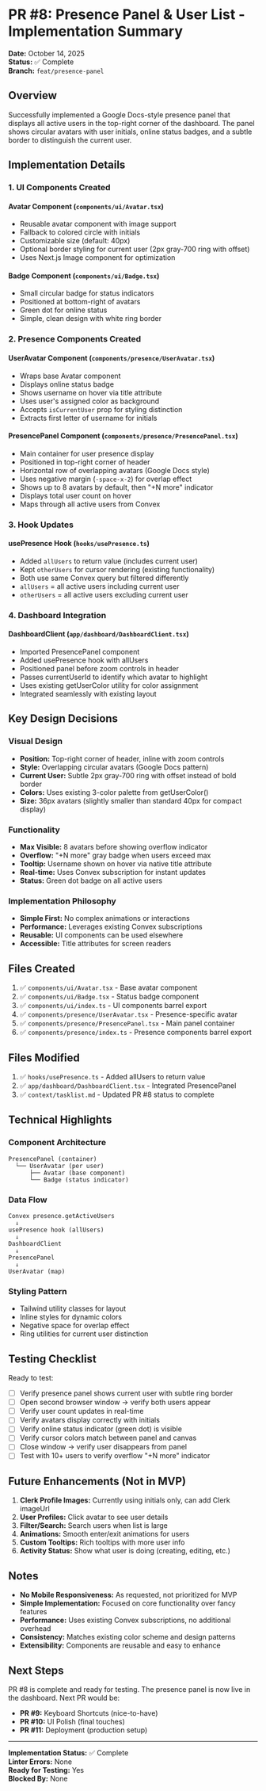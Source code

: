 # PR #8: Presence Panel & User List - Implementation Summary

**Date:** October 14, 2025  
**Status:** ✅ Complete  
**Branch:** `feat/presence-panel`

## Overview

Successfully implemented a Google Docs-style presence panel that displays all active users in the top-right corner of the dashboard. The panel shows circular avatars with user initials, online status badges, and a subtle border to distinguish the current user.

## Implementation Details

### 1. UI Components Created

#### Avatar Component (`components/ui/Avatar.tsx`)
- Reusable avatar component with image support
- Fallback to colored circle with initials
- Customizable size (default: 40px)
- Optional border styling for current user (2px gray-700 ring with offset)
- Uses Next.js Image component for optimization

#### Badge Component (`components/ui/Badge.tsx`)
- Small circular badge for status indicators
- Positioned at bottom-right of avatars
- Green dot for online status
- Simple, clean design with white ring border

### 2. Presence Components Created

#### UserAvatar Component (`components/presence/UserAvatar.tsx`)
- Wraps base Avatar component
- Displays online status badge
- Shows username on hover via title attribute
- Uses user's assigned color as background
- Accepts `isCurrentUser` prop for styling distinction
- Extracts first letter of username for initials

#### PresencePanel Component (`components/presence/PresencePanel.tsx`)
- Main container for user presence display
- Positioned in top-right corner of header
- Horizontal row of overlapping avatars (Google Docs style)
- Uses negative margin (`-space-x-2`) for overlap effect
- Shows up to 8 avatars by default, then "+N more" indicator
- Displays total user count on hover
- Maps through all active users from Convex

### 3. Hook Updates

#### usePresence Hook (`hooks/usePresence.ts`)
- Added `allUsers` to return value (includes current user)
- Kept `otherUsers` for cursor rendering (existing functionality)
- Both use same Convex query but filtered differently
- `allUsers` = all active users including current user
- `otherUsers` = all active users excluding current user

### 4. Dashboard Integration

#### DashboardClient (`app/dashboard/DashboardClient.tsx`)
- Imported PresencePanel component
- Added usePresence hook with allUsers
- Positioned panel before zoom controls in header
- Passes currentUserId to identify which avatar to highlight
- Uses existing getUserColor utility for color assignment
- Integrated seamlessly with existing layout

## Key Design Decisions

### Visual Design
- **Position:** Top-right corner of header, inline with zoom controls
- **Style:** Overlapping circular avatars (Google Docs pattern)
- **Current User:** Subtle 2px gray-700 ring with offset instead of bold border
- **Colors:** Uses existing 3-color palette from getUserColor()
- **Size:** 36px avatars (slightly smaller than standard 40px for compact display)

### Functionality
- **Max Visible:** 8 avatars before showing overflow indicator
- **Overflow:** "+N more" gray badge when users exceed max
- **Tooltip:** Username shown on hover via native title attribute
- **Real-time:** Uses Convex subscription for instant updates
- **Status:** Green dot badge on all active users

### Implementation Philosophy
- **Simple First:** No complex animations or interactions
- **Performance:** Leverages existing Convex subscriptions
- **Reusable:** UI components can be used elsewhere
- **Accessible:** Title attributes for screen readers

## Files Created

1. ✅ `components/ui/Avatar.tsx` - Base avatar component
2. ✅ `components/ui/Badge.tsx` - Status badge component
3. ✅ `components/ui/index.ts` - UI components barrel export
4. ✅ `components/presence/UserAvatar.tsx` - Presence-specific avatar
5. ✅ `components/presence/PresencePanel.tsx` - Main panel container
6. ✅ `components/presence/index.ts` - Presence components barrel export

## Files Modified

1. ✅ `hooks/usePresence.ts` - Added allUsers to return value
2. ✅ `app/dashboard/DashboardClient.tsx` - Integrated PresencePanel
3. ✅ `context/tasklist.md` - Updated PR #8 status to complete

## Technical Highlights

### Component Architecture
```
PresencePanel (container)
  └── UserAvatar (per user)
      ├── Avatar (base component)
      └── Badge (status indicator)
```

### Data Flow
```
Convex presence.getActiveUsers
  ↓
usePresence hook (allUsers)
  ↓
DashboardClient
  ↓
PresencePanel
  ↓
UserAvatar (map)
```

### Styling Pattern
- Tailwind utility classes for layout
- Inline styles for dynamic colors
- Negative space for overlap effect
- Ring utilities for current user distinction

## Testing Checklist

Ready to test:
- [ ] Verify presence panel shows current user with subtle ring border
- [ ] Open second browser window → verify both users appear
- [ ] Verify user count updates in real-time
- [ ] Verify avatars display correctly with initials
- [ ] Verify online status indicator (green dot) is visible
- [ ] Verify cursor colors match between panel and canvas
- [ ] Close window → verify user disappears from panel
- [ ] Test with 10+ users to verify overflow "+N more" indicator

## Future Enhancements (Not in MVP)

1. **Clerk Profile Images:** Currently using initials only, can add Clerk imageUrl
2. **User Profiles:** Click avatar to see user details
3. **Filter/Search:** Search users when list is large
4. **Animations:** Smooth enter/exit animations for users
5. **Custom Tooltips:** Rich tooltips with more user info
6. **Activity Status:** Show what user is doing (creating, editing, etc.)

## Notes

- **No Mobile Responsiveness:** As requested, not prioritized for MVP
- **Simple Implementation:** Focused on core functionality over fancy features
- **Performance:** Uses existing Convex subscriptions, no additional overhead
- **Consistency:** Matches existing color scheme and design patterns
- **Extensibility:** Components are reusable and easy to enhance

## Next Steps

PR #8 is complete and ready for testing. The presence panel is now live in the dashboard. Next PR would be:
- **PR #9:** Keyboard Shortcuts (nice-to-have)
- **PR #10:** UI Polish (final touches)
- **PR #11:** Deployment (production setup)

---

**Implementation Status:** ✅ Complete  
**Linter Errors:** None  
**Ready for Testing:** Yes  
**Blocked By:** None


